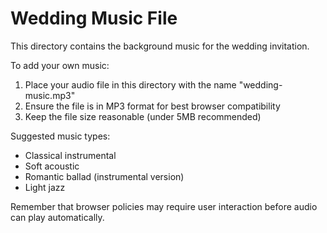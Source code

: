 # Wedding Music File

This directory contains the background music for the wedding invitation.

To add your own music:

1. Place your audio file in this directory with the name "wedding-music.mp3"
2. Ensure the file is in MP3 format for best browser compatibility
3. Keep the file size reasonable (under 5MB recommended)

Suggested music types:
- Classical instrumental
- Soft acoustic
- Romantic ballad (instrumental version)
- Light jazz

Remember that browser policies may require user interaction before audio can play automatically.